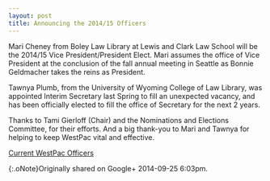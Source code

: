 ```yaml
---
layout: post
title: Announcing the 2014/15 Officers
---
```


Mari Cheney from Boley Law Library at Lewis and Clark Law School will be the 2014/15 Vice President/President Elect. Mari assumes the office of Vice President at the conclusion of the fall annual meeting in Seattle as Bonnie Geldmacher takes the reins as President.

Tawnya Plumb, from the University of Wyoming College of Law Library, was appointed Interim Secretary last Spring to fill an unexpected vacancy, and has been officially elected to fill the office of Secretary for the next 2 years.

Thanks to Tami Gierloff (Chair) and the Nominations and Elections Committee, for their efforts. And a big thank-you to Mari and Tawnya for helping to keep WestPac vital and effective.

[Current WestPac Officers](http://chapters.aallnet.org/westpac/officers.asp)

{:.oNote}Originally shared on Google+ 2014-09-25 6:03pm.
